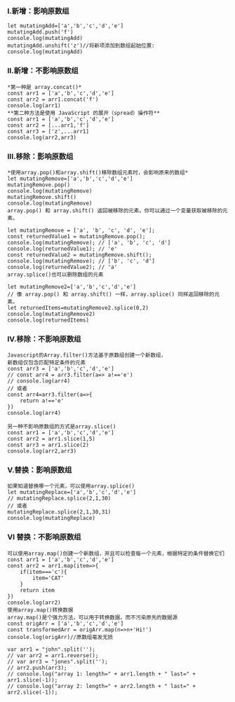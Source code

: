 ### I.新增：影响原数组

    let mutatingAdd=['a','b','c','d','e']
    mutatingAdd.push('f')
    console.log(mutatingAdd)
    mutatingAdd.unshift('z')//将新项添加到数组起始位置:
    console.log(mutatingAdd)

### II.新增：不影响原数组 

    *第一种是 array.concat()*
    const arr1 = ['a','b','c','d','e']
    const arr2 = arr1.concat('f')
    console.log(arr1)
    **第二种方法是使用 JavaScript 的展开（spread）操作符**
    const arr1 = ['a','b','c','d','e']
    const arr2 = [...arr1,'f']
    const arr3 = ['z',...arr1]
    console.log(arr2,arr3)

### III.移除：影响原数组

    *使用array.pop()和array.shift()移除数组元素时，会影响原来的数组*
    let mutatingRemove=['a','b','c','d','e']
    mutatingRemove.pop()
    console.log(mutatingRemove)
    mutatingRemove.shift()
    console.log(mutatingRemove)
    array.pop() 和 array.shift() 返回被移除的元素，你可以通过一个变量获取被移除的元素。

    let mutatingRemove = ['a', 'b', 'c', 'd', 'e'];
    const returnedValue1 = mutatingRemove.pop();  
    console.log(mutatingRemove); // ['a', 'b', 'c', 'd']  
    console.log(returnedValue1); // 'e'
    const returnedValue2 = mutatingRemove.shift();  
    console.log(mutatingRemove); // ['b', 'c', 'd']  
    console.log(returnedValue2); // 'a'
    array.splice()也可以删除数组的元素

    let mutatingRemove2=['a','b','c','d','e']
    // 像 array.pop() 和 array.shift() 一样，array.splice() 同样返回移除的元素。
    let returnedItems=mutatingRemove2.splice(0,2)
    console.log(mutatingRemove2)
    console.log(returnedItems)

### IV.移除：不影响原数组

    Javascript的Array.filter()方法基于原数组创建一个新数组，
    新数组仅包含匹配特定条件的元素
    const arr3 = ['a','b','c','d','e']
    // const arr4 = arr3.filter(a=> a!=='e')
    // console.log(arr4)
    // 或者
    const arr4=arr3.filter(a=>{
        return a!=='e'
    })
    console.log(arr4)

    另一种不影响原数组的方式是array.slice()
    const arr1 = ['a','b','c','d','e']
    const arr2 = arr1.slice(1,5)
    const arr3 = arr1.slice(2)
    console.log(arr2,arr3)

### V.替换：影响原数组

    如果知道替换哪一个元素，可以使用array.splice()
    let mutatingReplace=['a','b','c','d','e']
    // mutatingReplace.splice(2,1,30)
    // 或者
    mutatingReplace.splice(2,1,30,31)
    console.log(mutatingReplace)
    
    
### VI 替换：不影响原数组
    可以使用array.map()创建一个新数组，并且可以检查每一个元素，根据特定的条件替换它们
    const arr1 = ['a','b','c','d','e']
    const arr2 = arr1.map(item=>{
        if(item==='c'){
            item='CAT'
        }
        return item
    })
    console.log(arr2)
    使用array.map()转换数据
    array.map()是个强力方法，可以用于转换数据，而不污染原先的数据源
    const origArr = ['a','b','c','d','e']
    const transformedArr = origArr.map(n=>n+'Hi!')
    console.log(origArr)//原数组毫发无损
    
    var arr1 = "john".split('');
    // var arr2 = arr1.reverse();
    // var arr3 = "jones".split('');
    // arr2.push(arr3);
    // console.log("array 1: length=" + arr1.length + " last=" + arr1.slice(-1));
    // console.log("array 2: length=" + arr2.length + " last=" + arr2.slice(-1));